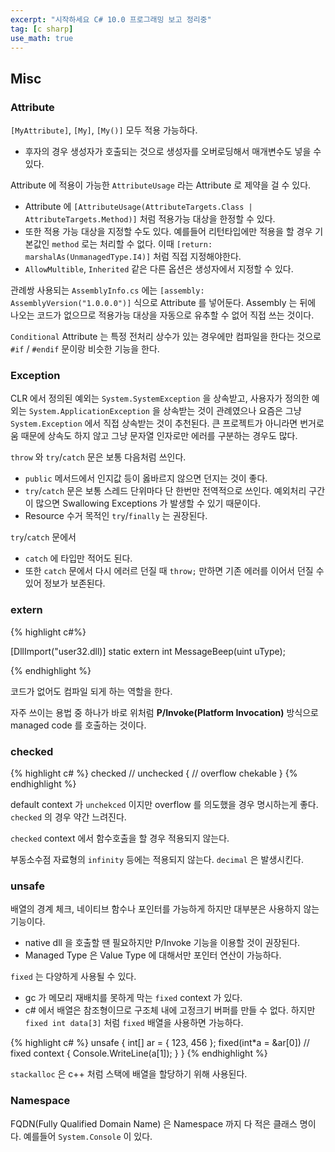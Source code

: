 ```yaml
---
excerpt: "시작하세요 C# 10.0 프로그래밍 보고 정리중"
tag: [c sharp]
use_math: true
---
```


## Misc

### Attribute

```[MyAttribute]```, ```[My]```, ```[My()]``` 모두 적용 가능하다.
+ 후자의 경우 생성자가 호출되는 것으로 생성자를 오버로딩해서 매개변수도 넣을 수 있다.

Attribute 에 적용이 가능한 ```AttributeUsage``` 라는 Attribute 로 제약을 걸 수 있다.
+ Attribute 에 ```[AttributeUsage(AttributeTargets.Class | AttributeTargets.Method)]``` 처럼 적용가능 대상을 한정할 수 있다.
+ 또한 적용 가능 대상을 지정할 수도 있다. 예를들어 리턴타입에만 적용을 할 경우 기본값인 ```method``` 로는 처리할 수 없다. 이때 ```[return: marshalAs(UnmanagedType.I4)]``` 처럼 직접 지정해야한다.
+ ```AllowMultible```, ```Inherited``` 같은 다른 옵션은 생성자에서 지정할 수 있다.

관례쌍 사용되는 ```AssemblyInfo.cs``` 에는 ```[assembly: AssemblyVersion("1.0.0.0")]``` 식으로 Attribute 를 넣어둔다. Assembly 는 뒤에 나오는 코드가 없으므로 적용가능 대상을 자동으로 유추할 수 없어 직접 쓰는 것이다.

```Conditional``` Attribute 는 특정 전처리 상수가 있는 경우에만 컴파일을 한다는 것으로 ```#if``` / ```#endif``` 문이랑 비슷한 기능을 한다.

### Exception

CLR 에서 정의된 예외는 ```System.SystemException``` 을 상속받고, 사용자가 정의한 예외는 ```System.ApplicationException``` 을 상속받는 것이 관례였으나 요즘은 그냥 ```System.Exception``` 에서 직접 상속받는 것이 추천된다. 큰 프로젝트가 아니라면 번거로움 때문에 상속도 하지 않고 그냥 문자열 인자로만 에러를 구분하는 경우도 많다.

```throw``` 와 ```try```/```catch``` 문은 보통 다음처럼 쓰인다.
+ ```public``` 메서드에서 인지값 등이 옳바르지 않으면 던지는 것이 좋다.
+ ```try```/```catch``` 문은 보통 스레드 단위마다 단 한번만 전역적으로 쓰인다. 예외처리 구간이 많으면 Swallowing Exceptions 가 발생할 수 있기 때문이다.
+ Resource 수거 목적인 ```try```/```finally``` 는 권장된다.


```try```/```catch``` 문에서 
+ ```catch``` 에 타입만 적어도 된다. 
+ 또한 ```catch``` 문에서 다시 에러르 던질 때 ```throw;``` 만하면 기존 에러를 이어서 던질 수 있어 정보가 보존된다.




### extern

{% highlight c#%}

[DllImport("user32.dll)]
static extern int MessageBeep(uint uType);

{% endhighlight %}

코드가 없어도 컴파일 되게 하는 역할을 한다. 

자주 쓰이는 용법 중 하나가 바로 위처럼 __P/Invoke(Platform Invocation)__ 방식으로 managed code 를 호출하는 것이다.


### checked

{% highlight c# %}
checked // unchecked
{
    // overflow chekable
}
{% endhighlight %}

default context 가 ```unchekced``` 이지만 overflow 를 의도했을 경우 명시하는게 좋다. ```checked``` 의 경우 약간 느려진다.

```checked``` context 에서 함수호출을 할 경우 적용되지 않는다.

부동소수점 자료형의 ```infinity``` 등에는 적용되지 않는다. ```decimal``` 은 발생시킨다.


### unsafe

배열의 경계 체크, 네이티브 함수나 포인터를 가능하게 하지만 대부분은 사용하지 않는 기능이다.
+ native dll 을 호출할 땐 필요하지만 P/Invoke 기능을 이용할 것이 권장된다. 
+ Managed Type 은 Value Type 에 대해서만 포인터 연산이 가능하다.


```fixed``` 는 다양하게 사용될 수 있다.
+ gc 가 메모리 재배치를 못하게 막는 ```fixed``` context 가 있다.
+ c# 에서 배열은 참조형이므로 구조체 내에 고정크기 버퍼를 만들 수 없다. 하지만 ```fixed int data[3]``` 처럼 ```fixed``` 배열을 사용하면 가능하다.

{% highlight c# %}
unsafe
{
    int[] ar = { 123, 456 };
    fixed(int*a = &ar[0]) // fixed context
    {
        Console.WriteLine(a[1]);
    }
}
{% endhighlight %}

```stackalloc``` 은 c++ 처럼 스택에 배열을 할당하기 위해 사용된다.



### Namespace

FQDN(Fully Qualified Domain Name) 은 Namespace 까지 다 적은 클래스 명이다. 예를들어 ```System.Console``` 이 있다.


